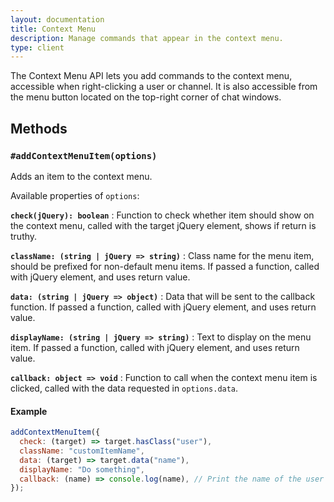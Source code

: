 ```yaml
---
layout: documentation
title: Context Menu
description: Manage commands that appear in the context menu.
type: client
---
```


The Context Menu API lets you add commands to the context menu, accessible when right-clicking a user or channel. It is also accessible from the menu button located on the top-right corner of chat windows.

## Methods

### `#addContextMenuItem(options)`

Adds an item to the context menu.

Available properties of `options`:

**`check(jQuery): boolean`**
: Function to check whether item should show on the context menu, called with the target jQuery element, shows if return is truthy.

**`className: (string | jQuery => string)`**
: Class name for the menu item, should be prefixed for non-default menu items. If passed a function, called with jQuery element, and uses return value.

**`data: (string | jQuery => object)`**
: Data that will be sent to the callback function. If passed a function, called with jQuery element, and uses return value.

**`displayName: (string | jQuery => string)`**
: Text to display on the menu item. If passed a function, called with jQuery element, and uses return value.

**`callback: object => void`**
: Function to call when the context menu item is clicked, called with the data requested in `options.data`.

#### Example

```js
addContextMenuItem({
  check: (target) => target.hasClass("user"),
  className: "customItemName",
  data: (target) => target.data("name"),
  displayName: "Do something",
  callback: (name) => console.log(name), // Print the name of the user to console
});
```

